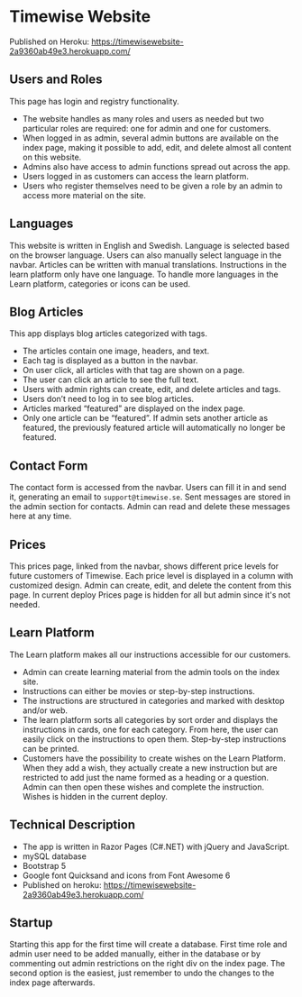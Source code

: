 # Timewise Website
Published on Heroku: https://timewisewebsite-2a9360ab49e3.herokuapp.com/

## Users and Roles
This page has login and registry functionality.

- The website handles as many roles and users as needed but two particular roles are required: one for admin and one for customers.
- When logged in as admin, several admin buttons are available on the index page, making it possible to add, edit, and delete almost all content on this website.
- Admins also have access to admin functions spread out across the app.
- Users logged in as customers can access the learn platform.
- Users who register themselves need to be given a role by an admin to access more material on the site.

## Languages
This website is written in English and Swedish. Language is selected based on the browser language. Users can also manually select language in the navbar. Articles can be written with manual translations. Instructions in the learn platform only have one language. To handle more languages in the Learn platform, categories or icons can be used.

## Blog Articles
This app displays blog articles categorized with tags.

- The articles contain one image, headers, and text.
- Each tag is displayed as a button in the navbar.
- On user click, all articles with that tag are shown on a page.
- The user can click an article to see the full text.
- Users with admin rights can create, edit, and delete articles and tags.
- Users don’t need to log in to see blog articles.
- Articles marked “featured” are displayed on the index page.
- Only one article can be “featured”. If admin sets another article as featured, the previously featured article will automatically no longer be featured.

## Contact Form
The contact form is accessed from the navbar. Users can fill it in and send it, generating an email to `support@timewise.se`. Sent messages are stored in the admin section for contacts. Admin can read and delete these messages here at any time.

## Prices
This prices page, linked from the navbar, shows different price levels for future customers of Timewise. Each price level is displayed in a column with customized design. Admin can create, edit, and delete the content from this page. In current deploy Prices page is hidden for all but admin since it's not needed.

## Learn Platform
The Learn platform makes all our instructions accessible for our customers.

- Admin can create learning material from the admin tools on the index site.
- Instructions can either be movies or step-by-step instructions.
- The instructions are structured in categories and marked with desktop and/or web.
- The learn platform sorts all categories by sort order and displays the instructions in cards, one for each category. From here, the user can easily click on the instructions to open them. Step-by-step instructions can be printed.
- Customers have the possibility to create wishes on the Learn Platform. When they add a wish, they actually create a new instruction but are restricted to add just the name formed as a heading or a question. Admin can then open these wishes and complete the instruction. Wishes is hidden in the current deploy.

## Technical Description
- The app is written in Razor Pages (C#.NET) with jQuery and JavaScript.
- mySQL database
- Bootstrap 5
- Google font Quicksand and icons from Font Awesome 6
- Published on heroku: https://timewisewebsite-2a9360ab49e3.herokuapp.com/


## Startup
Starting this app for the first time will create a database. First time role and admin user need to be added manually, either in the database or by commenting out admin restrictions on the right div on the index page. The second option is the easiest, just remember to undo the changes to the index page afterwards.
